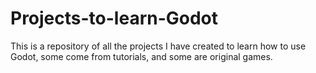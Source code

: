 # Projects-to-learn-Godot

This is a repository of all the projects I have created to learn how to use Godot, some come from tutorials, and some are original games.
